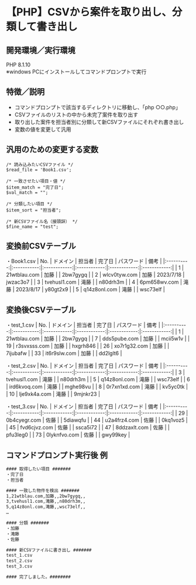 # 【PHP】CSVから案件を取り出し、分類して書き出し

## 開発環境／実行環境
PHP 8.1.10  
※windows PCにインストールしてコマンドプロンプトで実行

## 特徴／説明
- コマンドプロンプトで該当するディレクトリに移動し、「php ○○.php」
- CSVファイルのリストの中から未完了案件を取り出す
- 取り出した案件を担当者別に分類して新CSVファイルにそれぞれ書き出し
- 変数の値を変更して汎用

## 汎用のための変更する変数
```var.php
/* 読み込みたいCSVファイル */
$read_file = 'Book1.csv';

/* 一致させたい項目・値 */
$item_match = "完了日";
$val_match = "";

/* 分類したい項目 */
$item_sort = "担当者";

/* 新CSVファイル名（接頭辞） */
$fine_name = "test";
```

## 変換前CSVテーブル
・Book1.csv
| No. | ドメイン | 担当者 | 完了日 | パスワード | 備考 |
|:----------:|:-----------:|:------------:|:------------:|:------------:|:------------:|
| 1 | 21wtblau.com | 加藤 |  | 2bw7gygq |
| 2 | wlcv0tyw.com | 加藤 | 2023/7/18 | jwzac3o7 |
| 3 | tvehusl1.com | 滝藤 |  | n80drh3m |
| 4 | 6pm658wv.com | 滝藤 | 2023/8/17 | y80gt2x9 |
| 5 | q14z8onl.com | 滝藤 |  | wsc73elf |

## 変換後CSVテーブル
・test_1.csv
| No. | ドメイン | 担当者 | 完了日 | パスワード | 備考 |
|:----------:|:-----------:|:------------:|:------------:|:------------:|:------------:|
| 1 | 21wtblau.com | 加藤 |  | 2bw7gygq | 
| 7 | dds5pube.com | 加藤 |  | mcii5w1v | 
| 19 | r3svxsss.com | 加藤 |  | hxgrh846 | 
| 26 | xo7r1g32.com | 加藤 |  | 7ijubafw | 
| 33 | it6r9slw.com | 加藤 |  | dd2lglt6 | 

・test_2.csv
| No. | ドメイン | 担当者 | 完了日 | パスワード | 備考 |
|:----------:|:-----------:|:------------:|:------------:|:------------:|:------------:|
| 3 | tvehusl1.com | 滝藤 |  | n80drh3m | 
| 5 | q14z8onl.com | 滝藤 |  | wsc73elf | 
| 6 | ird6kvoq.com | 滝藤 |  | mghe98vu | 
| 8 | 0r7xn1xd.com | 滝藤 |  | kv5yc0tk | 
| 10 | lje9xk4a.com | 滝藤 |  | 9mjnkr23 | 

・test_3.csv
| No. | ドメイン | 担当者 | 完了日 | パスワード | 備考 |
|:----------:|:-----------:|:------------:|:------------:|:------------:|:------------:|
| 29 | 0b4cyegr.com | 佐藤 |  | 5diawqfu | 
| 44 | u2a4frz4.com | 佐藤 |  | 0kq1voz5 | 
| 45 | fvd6cjvz.com | 佐藤 |  | ssca5i72 | 
| 47 | 8ddzaxlt.com | 佐藤 |  | pfu3leg0 | 
| 73 | 0lyknfvo.com | 佐藤 |  | gwy99key | 

## コマンドプロンプト実行後 例
```end.cmd
#### 取得したい項目 #######
・完了日
・担当者

#### 一致した物件を検出 #######
1,21wtblau.com,加藤,,2bw7gygq,,
3,tvehusl1.com,滝藤,,n80drh3m,,
5,q14z8onl.com,滝藤,,wsc73elf,,
…

#### 分類 #######
・加藤
・滝藤
・佐藤

#### 新CSVファイルに書き出し #######
test_1.csv
test_2.csv
test_3.csv

#### 完了しました。########
```

